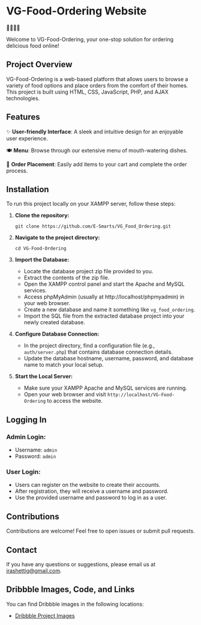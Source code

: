 
# VG-Food-Ordering Website

🍔🍕🍱🥗

Welcome to VG-Food-Ordering, your one-stop solution for ordering delicious food online!

## Project Overview

VG-Food-Ordering is a web-based platform that allows users to browse a variety of food options and place orders from the comfort of their homes. This project is built using HTML, CSS, JavaScript, PHP, and AJAX technologies.

## Features

✨ **User-friendly Interface**: A sleek and intuitive design for an enjoyable user experience.

🍽️ **Menu**: Browse through our extensive menu of mouth-watering dishes.

🛒 **Order Placement**: Easily add items to your cart and complete the order process.


## Installation

To run this project locally on your XAMPP server, follow these steps:

1. **Clone the repository:**

   ```shell
   git clone https://github.com/E-Smarts/VG_Food_Ordering.git
   ```

2. **Navigate to the project directory:**

   ```shell
   cd VG-Food-Ordering
   ```

3. **Import the Database:**

   - Locate the database project zip file provided to you.
   - Extract the contents of the zip file.
   - Open the XAMPP control panel and start the Apache and MySQL services.
   - Access phpMyAdmin (usually at http://localhost/phpmyadmin) in your web browser.
   - Create a new database and name it something like `vg_food_ordering`.
   - Import the SQL file from the extracted database project into your newly created database.

4. **Configure Database Connection:**

   - In the project directory, find a configuration file (e.g., `auth/server.php`) that contains database connection details.
   - Update the database hostname, username, password, and database name to match your local setup.

5. **Start the Local Server:**

   - Make sure your XAMPP Apache and MySQL services are running.
   - Open your web browser and visit `http://localhost/VG-Food-Ordering` to access the website.

## Logging In

### Admin Login:

- Username: `admin`
- Password: `admin`

### User Login:

- Users can register on the website to create their accounts.
- After registration, they will receive a username and password.
- Use the provided username and password to log in as a user.

## Contributions

Contributions are welcome! Feel free to open issues or submit pull requests.

## Contact

If you have any questions or suggestions, please email us at [irashettig@gmail.com](mailto:irashettig@gmail.com).

## Dribbble Images, Code, and Links

You can find Dribbble images in the following locations:
- [Dribbble Project Images](https://dribbble.com/shots/22685285-VG-Food-Ordering-Online-Website)
